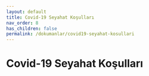 ```yaml
---
layout: default
title: Covid-19 Seyahat Koşulları
nav_order: 8
has_children: false
permalink: /dokumanlar/covid19-seyahat-kosullari
---
```


# Covid-19 Seyahat Koşulları

[//]: # (TBD)
[//]: # (To make it as easy as possible to write documentation in plain Markdown, most UI components are styled using default Markdown elements with few additional CSS classes needed.)

[//]: # ({: .fs-6 .fw-300 })

